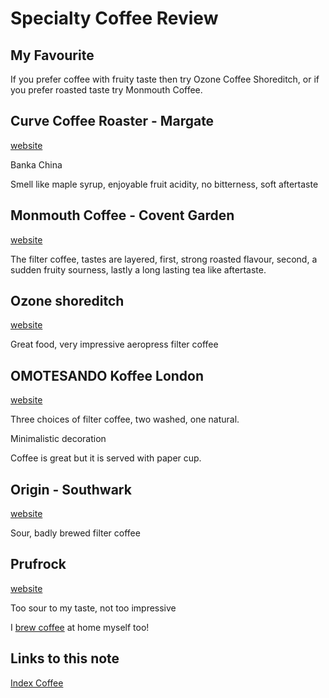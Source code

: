 # Specialty Coffee Review

## My Favourite

If you prefer coffee with fruity taste then try Ozone Coffee Shoreditch,
or if you prefer roasted taste try Monmouth Coffee.

## Curve Coffee Roaster - Margate

[website](https://www.curveroasters.co.uk/)

Banka China

Smell like maple syrup, enjoyable fruit acidity, no bitterness, soft aftertaste

## Monmouth Coffee - Covent Garden

[website](https://www.monmouthcoffee.co.uk/shops/)

The filter coffee, tastes are layered, first, strong roasted flavour, second, a sudden fruity sourness, lastly a long lasting tea like aftertaste.

## Ozone shoreditch

[website](https://ozonecoffee.co.uk/pages/eateries)

Great food, very impressive aeropress filter coffee

## OMOTESANDO Koffee London

[website](http://ooo-koffee.com/london.html)

Three choices of filter coffee, two washed, one natural.

Minimalistic decoration

Coffee is great but it is served with paper cup.

## Origin - Southwark

[website](https://www.origincoffee.co.uk/pages/london)

Sour, badly brewed filter coffee

## Prufrock

[website](https://prufrockcoffee.com/)

Too sour to my taste, not too impressive

I [brew coffee](coffee-recipe.md) at home myself too!

## Links to this note

[Index Coffee](index-coffee.md)
